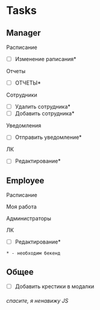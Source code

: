# Tasks

## **Manager**

Расписание

- [ ] Изменение раписания*

Отчеты

- [ ] ОТЧЕТЫ*

Сотрудники

- [ ] Удалить сотрудника*
- [ ] Добавить сотрудника*

Уведомления

- [ ] Отправить уведомление*

ЛК

- [ ] Редактирование*

## **Employee**

Расписание


Моя работа

Администраторы


ЛК

- [ ] Редактирование*

`* - необходим бекенд`

## **Общее**

- [ ] Добавить крестики в модалки

###### спасите, я ненавижу JS
